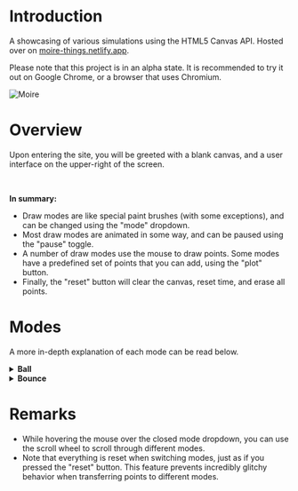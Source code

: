 # Introduction
A showcasing of various simulations using the HTML5 Canvas API. Hosted over on [moire-things.netlify.app](https://moire-things.netlify.app).

Please note that this project is in an alpha state. It is recommended to try it out on Google Chrome, or a browser that uses Chromium.

![Moire](https://github.com/user-attachments/assets/f5af2c1e-a2bf-481e-b77c-093dc15ef84a)

# Overview
Upon entering the site, you will be greeted with a blank canvas, and a user interface on the upper-right of the screen.

<br>

**In summary:**
- Draw modes are like special paint brushes (with some exceptions), and can be changed using the "mode" dropdown.
- Most draw modes are animated in some way, and can be paused using the "pause" toggle.
- A number of draw modes use the mouse to draw points. Some modes have a predefined set of points that you can add, using the "plot" button.
- Finally, the "reset" button will clear the canvas, reset time, and erase all points.

# Modes
A more in-depth explanation of each mode can be read below.

<details>
  <summary><b>Ball</b></summary>
  
  > <br>Plot: ❌<br>

  > A set of 100 balls that simulate gravity, damping, and traction. The set has a uniform distribution of damping values between 0.7 and 0.9 (smaller value = less bouncy).
  
  > <b>Left click</b> to drop the set of balls where you clicked. <b>Hold</b> left click, <b>drag</b> in a direction, and <b>release</b> left click to launch the set in the direction of your mouse. The farther your mouse, the faster the launch.
  
  > <b>Right click</b> to momentarily halt the momentum of every ball. <b>Hold, drag, and release</b> right click to launch all balls in the direction of the mouse, but relative to where they are. For instance, dragging up will launch all balls straight and upwards. The distance of the drag matters here, too.

  > Note that clicking anywhere on the gui panel will drop the whole set from the center of the screen.
</details>

<details>
  <summary><b>Bounce</b></summary>
  
  > <br>Plot: ❌<br>
   
  > <b>Hold left click</b> to draw slow-moving circles. These move diagonally, and will travel down and right initially. Upon colliding with a wall, a circle will <b>bounce</b> in the perpendicular direction.
</details>

# Remarks
- While hovering the mouse over the closed mode dropdown, you can use the scroll wheel to scroll through different modes.
- Note that everything is reset when switching modes, just as if you pressed the "reset" button. This feature prevents incredibly glitchy behavior when transferring points to different modes.
